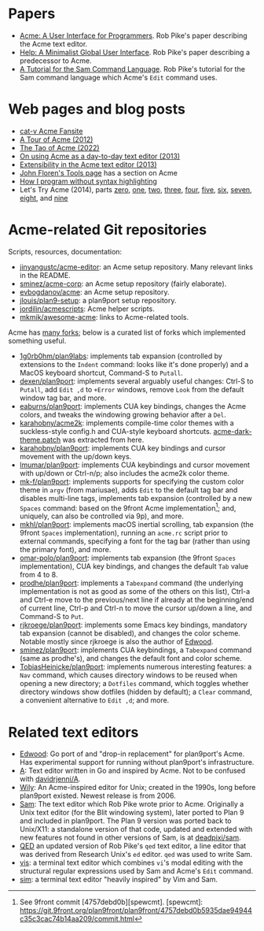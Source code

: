 # Papers

- [Acme: A User Interface for Programmers](https://doc.cat-v.org/plan_9/4th_edition/papers/acme/).
  Rob Pike's paper describing the Acme text editor.
- [Help: A Minimalist Global User Interface](http://doc.cat-v.org/plan_9/1st_edition/help/).
  Rob Pike's paper describing a predecessor to Acme.
- [A Tutorial for the Sam Command Language](http://doc.cat-v.org/bell_labs/sam_lang_tutorial/).
  Rob Pike's tutorial for the Sam command language which Acme's
  `Edit` command uses.

# Web pages and blog posts

- [cat-v Acme Fansite](http://acme.cat-v.org/)
- [A Tour of Acme (2012)](https://research.swtch.com/acme)
- [The Tao of Acme (2022)](https://benghancock.github.io/blog/2022/tao-of-acme.html)
- [On using Acme as a day-to-day text editor (2013)](https://jlouisramblings.blogspot.com/2013/04/acme-as-editor_20.html)
- [Extensibility in the Acme text editor (2013)](https://mostlymaths.net/2013/03/extensibility-programming-acme-text-editor.html/)
- [John Floren's Tools page](https://jfloren.net/tools.html) has a
  section on Acme
- [How I program without syntax highlighting](https://hakon.gylterud.net/opinion/syntax-highlighting.html)
- Let's Try Acme (2014), parts
  [zero](https://echosa.net/blog/2014/06/18/lets-try-acme-ep-0-research/),
  [one](https://echosa.net/blog/2014/06/18/lets-try-acme-ep-1-hello/),
  [two](https://echosa.net/blog/2014/06/18/lets-try-acme-ep-2-wat/),
  [three](https://echosa.net/blog/2014/06/19/lets-try-acme-ep-3-problem-solving/),
  [four](https://echosa.net/blog/2014/06/26/lets-try-acme-ep-4-enough-messing-around/),
  [five](https://echosa.net/blog/2014/06/27/lets-try-acme-ep-5-well/),
  [six](https://echosa.net/blog/2014/07/07/lets-try-acme-episode-6-trouble-in-paradise/),
  [seven](https://echosa.net/blog/2014/08/07/lets-try-acme-episode-7-equilibrium/),
  [eight](https://echosa.net/blog/2014/08/26/lets-try-acme-episode-8-scrolling-and-plumbing/),
  and [nine](https://echosa.net/blog/2014/10/06/lets-try-acme-episode-9-the-end/)

# Acme-related Git repositories

Scripts, resources, documentation:

- [jinyangustc/acme-editor](https://github.com/jinyangustc/acme-editor): an Acme
  setup repository.  Many relevant links in the README.
- [sminez/acme-corp](https://github.com/sminez/acme-corp): an Acme setup
  repository (fairly elaborate).
- [evbogdanov/acme](https://github.com/evbogdanov/acme): an Acme setup
  repository.
- [jlouis/plan9-setup](https://github.com/jlouis/plan9-setup): a plan9port setup
  repository.
- [jordilin/acmescripts](https://github.com/jordilin/acmescripts): Acme helper
  scripts.
- [mkmik/awesome-acme](https://github.com/mkmik/awesome-acme): links to
  Acme-related tools.

Acme has [many forks](https://github.com/9fans/plan9port/network/members);
below is a curated list of forks which implemented something useful.

- [1g0rb0hm/plan9labs](https://github.com/1g0rb0hm/plan9labs): implements tab
  expansion (controlled by extensions to the `Indent` command: looks like it's
  done properly) and a MacOS keyboard shortcut, Command-S to `Putall`.
- [dexen/plan9port](https://github.com/dexen/plan9port): implements several
  arguably useful changes: Ctrl-S to `Putall`, add `Edit ,d` to `+Error`
  windows, remove `Look` from the default window tag bar, and more.
- [eaburns/plan9port](https://github.com/eaburns/plan9port/tree/eaburns):
  implements CUA key bindings, changes the Acme colors, and tweaks the
  windowing growing behavior after a `Del`.
- [karahobny/acme2k](https://github.com/karahobny/acme2k): implements
  compile-time color themes with a suckless-style config.h and CUA-style
  keyboard shortcuts.  [acme-dark-theme.patch](./acme-dark-theme.patch) was
  extracted from here.
- [karahobny/plan9port](https://github.com/karahobny/plan9port): implements CUA
  key bindings and cursor movement with the up/down keys.
- [lmumar/plan9port](https://github.com/lmumar/plan9port): implements CUA
  keybindings and cursor movement with up/down or Ctrl-n/p; also includes the
  acme2k color theme.
- [mk-f/plan9port](https://github.com/mk-f/plan9port): implements supports
  for specifying the custom color theme in `argv` (from mariusae), adds
  `Edit` to the default tag bar and disables multi-line tags, implements tab
  expansion (controlled by a new `Spaces` command: based on the 9front Acme
  implementation[^spewspc]; and, uniquely, can also be controlled via 9p),
  and more.
- [mkhl/plan9port](https://github.com/mkhl/plan9port): implements macOS
  inertial scrolling, tab expansion (the 9front `Spaces` implementation),
  running an `acme.rc` script prior to external commands, specifying a font for
  the tag bar (rather than using the primary font), and more.
- [omar-polo/plan9port](https://github.com/omar-polo/plan9port): implements tab
  expansion (the 9front `Spaces` implementation), CUA key bindings, and changes
  the default `Tab` value from 4 to 8.
- [prodhe/plan9port](https://github.com/prodhe/plan9port): implements a
  `Tabexpand` command (the underlying implementation is not as good as some of
  the others on this list), Ctrl-a and Ctrl-e move to the previous/next line if
  already at the beginning/end of current line, Ctrl-p and Ctrl-n to move the
  cursor up/down a line, and Command-S to `Put`.
- [rjkroege/plan9port](https://github.com/rjkroege/plan9port/tree/acme-dev):
  implements some Emacs key bindings, mandatory tab expansion (cannot be
  disabled), and changes the color scheme.  Notable mostly since rjkroege
  is also the author of [Edwood](https://github.com/rjkroege/edwood).
- [sminez/plan9port](https://github.com/sminez/plan9port): implements CUA
  keybindings, a `Tabexpand` command (same as prodhe's), and changes the
  default font and color scheme.
- [TobiasHeinicke/plan9port](https://github.com/TobiasHeinicke/plan9port):
  implements numerous interesting features: a `Nav` command, which causes
  directory windows to be reused when opening a new directory; a `Dotfiles`
  command, which toggles whether directory windows show dotfiles (hidden by
  default); a `Clear` command, a convenient alternative to `Edit ,d`; and more.

[^spewspc]: See 9front commit [4757debd0b][spewcmt].
[spewcmt]: https://git.9front.org/plan9front/plan9front/4757debd0b5935dae94944c35c3cac74b14aa209/commit.html

# Related text editors

- [Edwood](https://github.com/rjkroege/edwood): Go port of and "drop-in
  replacement" for plan9port's Acme.  Has experimental support for
  running without plan9port's infrastructure.
- [A](https://github.com/as/a): Text editor written in Go and inspired
  by Acme.
  Not to be confused with [davidrjenni/A](https://github.com/davidrjenni/A).
- [Wily](http://www.cse.yorku.ca/~oz/wily/): An Acme-inspired editor for
  Unix; created in the 1990s, long before plan9port existed.  Newest
  release is from 2006.
- [Sam](http://sam.cat-v.org/): The text editor which Rob Pike wrote
  prior to Acme.  Originally a Unix text editor (for the Blit windowing
  system), later ported to Plan 9 and included in plan9port.  The Plan 9
  version was ported back to Unix/X11: a standalone version of that code,
  updated and extended with new features not found in other versions of
  Sam, is at [deadpixi/sam](https://github.com/deadpixi/sam).
- [QED](https://github.com/phonologus/QED) an updated version of Rob Pike's
  `qed` text editor, a line editor that was derived from Research Unix's
  `ed` editor.  `qed` was used to write Sam.
- [vis](https://github.com/martanne/vis): a terminal text editor which
  combines `vi`'s modal editing with the structural regular expressions
  used by Sam and Acme's `Edit` command.
- [sim](https://sim.ssnf.xyz/): a terminal text editor "heavily inspired"
  by Vim and Sam.
